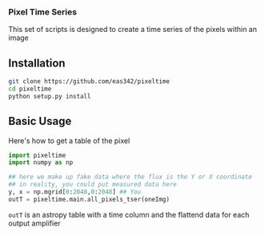 ### Pixel Time Series

This set of scripts is designed to create a time series of the pixels within an image

## Installation

```bash
git clone https://github.com/eas342/pixeltime
cd pixeltime
python setup.py install
```

## Basic Usage
Here's how to get a table of the pixel

```python
import pixeltime
import numpy as np

## here we make up fake data where the flux is the Y or X coordinate
## in reality, you could put measured data here
y, x = np.mgrid[0:2048,0:2048] ## You
outT = pixeltime.main.all_pixels_tser(oneImg)

```
`outT` is an astropy table with a time column and the flattend data for each output amplifier
